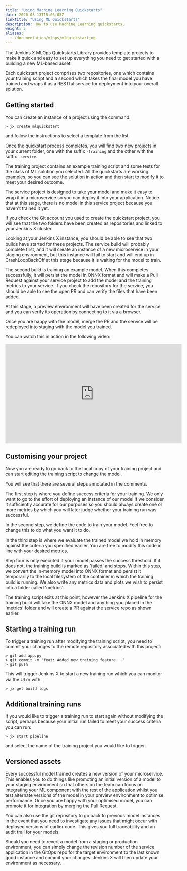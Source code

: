 ```yaml
---
title: "Using Machine Learning Quickstarts"
date: 2020-03-13T15:03:05Z
linktitle: "Using ML Quickstarts"
description: How to use Machine Learning quickstarts.
weight: 5
aliases:
  - /documentation/mlops/mlquickstarting
---
```


The Jenkins X MLOps Quickstarts Library provides template projects to make it quick and easy to set up everything you need to get started with a building a new ML-based asset.

Each quickstart project comprises two repositories, one which contains your training script and a second which takes the final model you have trained and wraps it as a RESTful service for deployment into your overall solution.

## Getting started

You can create an instance of a project using the command:

```
> jx create mlquickstart
```

and follow the instructions to select a template from the list.

Once the quickstart process completes, you will find two new projects in your current folder, one with the suffix `-training` and the other with the suffix `-service`.

The training project contains an example training script and some tests for the class of ML solution you selected. All the quickstarts are working examples, so you can see the solution in action and then start to modify it to meet your desired outcome.

The service project is designed to take your model and make it easy to wrap it in a microservice so you can deploy it into your application. Notice that at this stage, there is no model in this service project because you haven't trained it yet.

If you check the Git account you used to create the quickstart project, you will see that the two folders have been created as repositories and linked to your Jenkins X cluster.

Looking at your Jenkins X instance, you should be able to see that two builds have started for these projects. The service build will probably complete first, and it will create an instance of a new microservice in your staging environment, but this instance will fail to start and will end up in CrashLoopBackOff at this stage because it is waiting for the model to train.

The second build is training an example model. When this completes successfully, it will persist the model in ONNX format and will make a Pull Request against your service project to add the model and the training metrics to your service. If you check the repository for the service, you should be able to see the open PR and can verify the files that have been added.

At this stage, a preview environment will have been created for the service and you can verify its operation by connecting to it via a browser.

Once you are happy with the model, merge the PR and the service will be redeployed into staging with the model you trained.

You can watch this in action in the following video:

<iframe width="560" height="315" src="https://www.youtube.com/embed/AqL_ME7BM6U" frameborder="0" allow="accelerometer; autoplay; encrypted-media; gyroscope; picture-in-picture" allowfullscreen></iframe>

## Customising your project

Now you are ready to go back to the local copy of your training project and can start editing the training script to change the model.

You will see that there are several steps annotated in the comments.

The first step is where you define success criteria for your training. We only want to go to the effort of deploying an instance of our model if we consider it sufficiently accurate for our purposes so you should always create one or more metrics by which you will later judge whether your training run was successful.

In the second step, we define the code to train your model. Feel free to change this to do what you want it to do.

In the third step is where we evaluate the trained model we hold in memory against the criteria you specified earlier. You are free to modify this code in line with your desired metrics.

Step four is only executed if your model passes the success threshold. If it does not, the training build is marked as 'failed' and stops. Within this step, we convert the in-memory model into ONNX format and persist it temporarily to the local filesystem of the container in which the training build is running. We also write any metrics data and plots we wish to persist into a folder called 'metrics'.

The training script exits at this point, however the Jenkins X pipeline for the training build will take the ONNX model and anything you placed in the 'metrics' folder and will create a PR against the service repo as shown earlier.

## Starting a training run

To trigger a training run after modifying the training script, you need to commit your changes to the remote repository associated with this project:

```
> git add app.py
> git commit -m "feat: Added new training feature..."
> git push
```

This will trigger Jenkins X to start a new training run which you can monitor via the UI or with:

```
> jx get build logs
```

## Additional training runs

If you would like to trigger a training run to start again without modifying the script, perhaps because your initial run failed to meet your success criteria you can run:

```
> jx start pipeline
```

and select the name of the training project you would like to trigger.

## Versioned assets

Every successful model trained creates a new version of your microservice. This enables you to do things like promoting an initial version of a model to your staging environment so that others on the team can focus on integrating your ML component with the rest of the application whilst you test alternate versions of the model in your preview environment to optimise performance. Once you are happy with your optimised model, you can promote it for integration by merging the Pull Request.

You can also use the git repository to go back to previous model instances in the event that you need to investigate any issues that might occur with deployed versions of earlier code. This gives you full traceability and an audit trail for your models.

Should you need to revert a model from a staging or production environment, you can simply change the revision number of the service application in the GitOps repo for the target environment to the last known good instance and commit your changes. Jenkins X will then update your environment as necessary.
